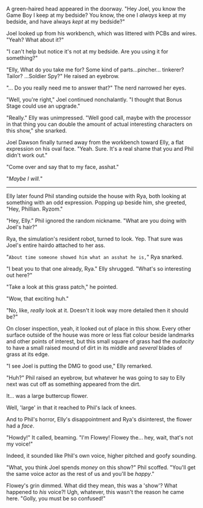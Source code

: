 A green-haired head appeared in the doorway. "Hey Joel, you know the Game Boy I keep at my bedside? You know, the one I *always* keep at my bedside, and have always *kept* at my bedside?"

Joel looked up from his workbench, which was littered with PCBs and wires. "Yeah? What about it?"

"I can't help but notice it's not at my bedside. Are you using it for something?"

"Elly, What do you take me for? Some kind of parts...pincher... tinkerer? Tailor? ...Soldier Spy?" He raised an eyebrow.

"... Do you really need me to answer that?" The nerd narrowed her eyes. 

"Well, you're right," Joel continued nonchalantly. "I thought that Bonus Stage could use an upgrade."

"Really." Elly was unimpressed. "Well good call, maybe with the processor in that thing you can double the amount of actual interesting characters on this show," she snarked.

Joel Dawson finally turned away from the workbench toward Elly, a flat expression on his oval face. "Yeah. Sure. It's a real shame that you and Phil didn't work out."

"Come over and say that to my face, asshat."

"*Maybe I will.*"

----

Elly later found Phil standing outside the house with Rya, both looking at something with an odd expression. Popping up beside him, she greeted, "Hey, Phillian. Ryzom."

"Hey, Elly." Phil ignored the random nickname. "What are you doing with Joel's hair?"

Rya, the simulation's resident robot, turned to look. Yep. That sure was Joel's entire hairdo attached to her ass.

"`About time someone showed him what an asshat he is,`" Rya snarked.

"I beat you to that one already, Rya." Elly shrugged. "What's so interesting out here?"

"Take a look at this grass patch," he pointed. 

"Wow, that exciting huh."

"No, like, *really* look at it. Doesn't it look way more detailed then it should be?"

On closer inspection, yeah, it looked out of place in this show. Every other surface outside of the house was more or less flat colour beside landmarks and other points of interest, but this small square of grass had the *audacity* to have a small raised mound of dirt in its middle and *several* blades of grass at its edge. 

"I see Joel is putting the DMG to good use," Elly remarked.

"Huh?" Phil raised an eyebrow, but whatever he was going to say to Elly next was cut off as something appeared from the dirt. 

It... was a large buttercup flower.

Well, 'large' in that it reached to Phil's lack of knees.

And to Phil's horror, Elly's disappointment and Rya's disinterest, the flower had a *face*.

"Howdy!" It called, beaming. "I'm Flowey! Flowey the... hey, wait, that's not my voice!"

Indeed, it sounded like Phil's own voice, higher pitched and goofy sounding.

"What, you think Joel spends *money* on this show?" Phil scoffed. "You'll get the same voice actor as the rest of us and you'll be *happy*."

Flowey's grin dimmed. What did they mean, this was a 'show'? What happened to *his* voice?! Ugh, whatever, this wasn't the reason he came here. "Golly, you must be so confused!"